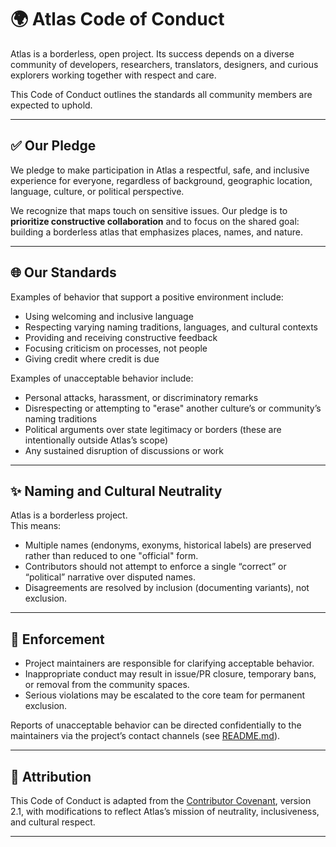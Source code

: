# 🌍 Atlas Code of Conduct

Atlas is a borderless, open project. Its success depends on a diverse community of developers, researchers, translators, designers, and curious explorers working together with respect and care.

This Code of Conduct outlines the standards all community members are expected to uphold.

---

## ✅ Our Pledge
We pledge to make participation in Atlas a respectful, safe, and inclusive experience for everyone, regardless of background, geographic location, language, culture, or political perspective.  

We recognize that maps touch on sensitive issues. Our pledge is to **prioritize constructive collaboration** and to focus on the shared goal: building a borderless atlas that emphasizes places, names, and nature.

---

## 🌐 Our Standards
Examples of behavior that support a positive environment include:
- Using welcoming and inclusive language  
- Respecting varying naming traditions, languages, and cultural contexts  
- Providing and receiving constructive feedback  
- Focusing criticism on processes, not people  
- Giving credit where credit is due  

Examples of unacceptable behavior include:
- Personal attacks, harassment, or discriminatory remarks  
- Disrespecting or attempting to "erase" another culture’s or community’s naming traditions  
- Political arguments over state legitimacy or borders (these are intentionally outside Atlas’s scope)  
- Any sustained disruption of discussions or work

---

## ✨ Naming and Cultural Neutrality
Atlas is a borderless project.  
This means:
- Multiple names (endonyms, exonyms, historical labels) are preserved rather than reduced to one "official" form.  
- Contributors should not attempt to enforce a single “correct” or “political” narrative over disputed names.  
- Disagreements are resolved by inclusion (documenting variants), not exclusion.  

---

## 🚀 Enforcement
- Project maintainers are responsible for clarifying acceptable behavior.  
- Inappropriate conduct may result in issue/PR closure, temporary bans, or removal from the community spaces.  
- Serious violations may be escalated to the core team for permanent exclusion.  

Reports of unacceptable behavior can be directed confidentially to the maintainers via the project’s contact channels (see [README.md](README.md)).  

---

## 📜 Attribution
This Code of Conduct is adapted from the [Contributor Covenant](https://www.contributor-covenant.org), version 2.1, with modifications to reflect Atlas’s mission of neutrality, inclusiveness, and cultural respect.

---
